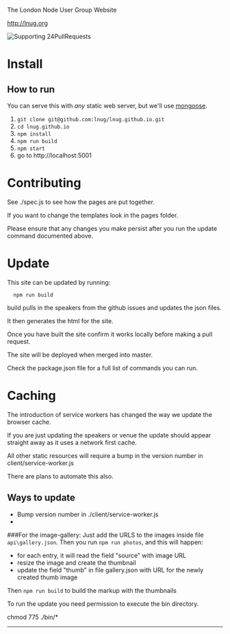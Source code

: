 
The London Node User Group Website

http://lnug.org

![Supporting 24PullRequests](https://img.shields.io/badge/Supporting-24PullRequests-red.svg)

# Install

How to run
----------
You can serve this with *any* static web server, but we'll use [mongoose](https://code.google.com/p/mongoose/).

1. `git clone git@github.com:lnug/lnug.github.io.git`
2. `cd lnug.github.io`
3. `npm install`
4. `npm run build`
3. `npm start`
4. go to http://localhost:5001

# Contributing


See ./spec.js to see how the pages are put together.

If you want to change the templates look in the pages folder.

Please ensure that any changes you make persist after you run the update command documented above.


# Update

This site can be updated by running:

```
  npm run build
```

build pulls in the speakers from the github issues and updates the json files.

It then generates the html for the site.

Once you have built the site confirm it works locally before making a pull request.

The site will be deployed when merged into master.

Check the package.json file for a full list of commands you can run.


# Caching

The introduction of service workers has changed the way we update the browser cache.

If you are just updating the speakers or venue the update should appear straight away as it uses a network first cache.

All other static resources will require a bump in the version number in client/service-worker.js

There are plans to automate this also.


## Ways to update
 * Bump version number in ./client/service-worker.js
 *

###For the image-gallery:
Just add the URLS to the images inside file `api\gallery.json`.
Then you run `npm run photos`, and this will happen:
- for each entry, it will read the field "source" with image URL
- resize the image and create the thumbnail
- update the field "thumb" in file gallery.json with URL for the newly created thumb image

Then `npm run build` to build the markup with the thumbnails

To run the update you need permission to execute the bin directory.

  chmod 775 ./bin/*

---

